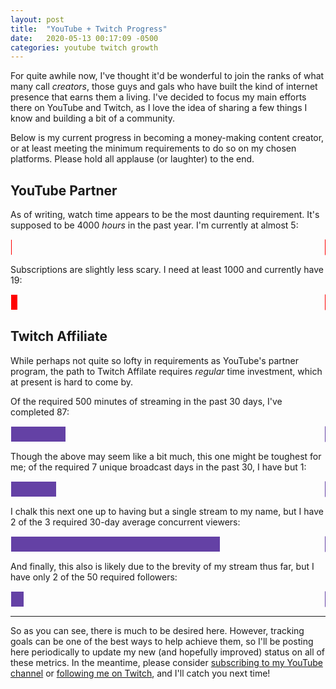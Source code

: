 ```yaml
---
layout: post
title:  "YouTube + Twitch Progress"
date:   2020-05-13 00:17:09 -0500
categories: youtube twitch growth
---
```


For quite awhile now, I've thought it'd be wonderful to join the ranks of what many call *creators*, those guys and gals who have built the kind of internet presence that earns them a living. I've decided to focus my main efforts there on YouTube and Twitch, as I love the idea of sharing a few things I know and building a bit of a community.

Below is my current progress in becoming a money-making content creator, or at least meeting the minimum requirements to do so on my chosen platforms. Please hold all applause (or laughter) to the end.


## YouTube Partner

As of writing, watch time appears to be the most daunting requirement. It's supposed to be 4000 *hours* in the past year. I'm currently at almost 5:
<div style="border: 1px solid; border-color: transparent #ff0000 transparent transparent;">
  <div style="background-color: #ff0000; height: 24px; width: 0.12%;">
  </div>
</div>

Subscriptions are slightly less scary. I need at least 1000 and currently have 19:
<div style="border: 1px solid; border-color: transparent #ff0000 transparent transparent;">
  <div style="background-color: #ff0000; height: 24px; width: 1.9%;">
  </div>
</div>


## Twitch Affiliate

While perhaps not quite so lofty in requirements as YouTube's partner program, the path to Twitch Affilate requires *regular* time investment, which at present is hard to come by.

Of the required 500 minutes of streaming in the past 30 days, I've completed 87:
<div style="border: 1px solid; border-color: transparent #6441a5 transparent transparent;">
  <div style="background-color: #6441a5; height: 24px; width: 17.4%;">
  </div>
</div>

Though the above may seem like a bit much, this one might be toughest for me; of the required 7 unique broadcast days in the past 30, I have but 1:
<div style="border: 1px solid; border-color: transparent #6441a5 transparent transparent;">
  <div style="background-color: #6441a5; height: 24px; width: 14.28%;">
  </div>
</div>

I chalk this next one up to having but a single stream to my name, but I have 2 of the 3 required 30-day average concurrent viewers:
<div style="border: 1px solid; border-color: transparent #6441a5 transparent transparent;">
  <div style="background-color: #6441a5; height: 24px; width: 66.6%;">
  </div>
</div>

And finally, this also is likely due to the brevity of my stream thus far, but I have only 2 of the 50 required followers:
<div style="border: 1px solid; border-color: transparent #6441a5 transparent transparent;">
  <div style="background-color: #6441a5; height: 24px; width: 4%;">
  </div>
</div>

***

So as you can see, there is much to be desired here. However, tracking goals can be one of the best ways to help achieve them, so I'll be posting here periodically to update my new (and hopefully improved) status on all of these metrics. In the meantime, please consider [subscribing to my YouTube channel](https://youtube.com/user/quiikwic73) or [following me on Twitch](https://twitch.tv/danielmoster), and I'll catch you next time!